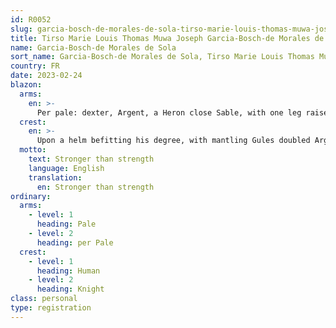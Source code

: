 ```yaml
---
id: R0052
slug: garcia-bosch-de-morales-de-sola-tirso-marie-louis-thomas-muwa-joseph
title: Tirso Marie Louis Thomas Muwa Joseph Garcia-Bosch-de Morales de Sola
name: Garcia-Bosch-de Morales de Sola
sort_name: Garcia-Bosch-de Morales de Sola, Tirso Marie Louis Thomas Muwa Joseph
country: FR
date: 2023-02-24
blazon:
  arms:
    en: >-
      Per pale: dexter, Argent, a Heron close Sable, with one leg raised, its chest feathers Gules, all within a bordure Gules bearing the crie de guerre "DE GARCIA ARRIBA NADÍE DIGA" (GARCIA); sinister, Azure, five fleur-de-lys Or bendwise (1,3,1), the chief bearing as a mark of cadency a fleur-de-lys Argent; and Quarterly, 1st and 4th, Per fess Argent, bendy of three Sable; 2nd and 3rd, Argent, a Mulberry tree proper (MORALES), debruised by two links of a chain in bend sinister Argent.
  crest:
    en: >-
      Upon a helm befitting his degree, with mantling Gules doubled Argent, is set for a crest upon a wreath of the liveries, a man in full armour proper holding a flag per pale Argent and Gules charged with a Maltese cross counterchanged.
  motto:
    text: Stronger than strength
    language: English
    translation:
      en: Stronger than strength
ordinary:
  arms:
    - level: 1
      heading: Pale
    - level: 2
      heading: per Pale
  crest:
    - level: 1
      heading: Human
    - level: 2
      heading: Knight
class: personal
type: registration
---
```


